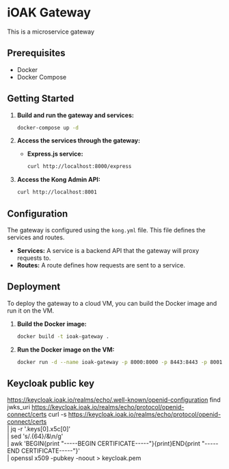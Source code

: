 # iOAK Gateway

This is a microservice gateway

## Prerequisites

- Docker
- Docker Compose

## Getting Started

1. **Build and run the gateway and services:**

   ```bash
   docker-compose up -d
   ```

2. **Access the services through the gateway:**

   - **Express.js service:**

     ```bash
     curl http://localhost:8000/express
     ```

3. **Access the Kong Admin API:**

   ```bash
   curl http://localhost:8001
   ```

## Configuration

The gateway is configured using the `kong.yml` file. This file defines the services and routes.

- **Services:** A service is a backend API that the gateway will proxy requests to.
- **Routes:** A route defines how requests are sent to a service.

## Deployment

To deploy the gateway to a cloud VM, you can build the Docker image and run it on the VM.

1. **Build the Docker image:**

   ```bash
   docker build -t ioak-gateway .
   ```

2. **Run the Docker image on the VM:**

   ```bash
   docker run -d --name ioak-gateway -p 8000:8000 -p 8443:8443 -p 8001:8001 -p 8444:8444 ioak-gateway
   ```

## Keycloak public key
https://keycloak.ioak.io/realms/echo/.well-known/openid-configuration
find jwks_uri
https://keycloak.ioak.io/realms/echo/protocol/openid-connect/certs
curl -s https://keycloak.ioak.io/realms/echo/protocol/openid-connect/certs \
  | jq -r '.keys[0].x5c[0]' \
  | sed 's/.\{64\}/&\n/g' \
  | awk 'BEGIN{print "-----BEGIN CERTIFICATE-----"}{print}END{print "-----END CERTIFICATE-----"}' \
  | openssl x509 -pubkey -noout > keycloak.pem
